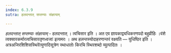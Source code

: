 ```yaml
---
index: 6.3.9
sutra: हलदन्तात् सप्तम्याः संज्ञायाम्

---
```

_हलदन्तात् सप्तम्याः संज्ञायाम्_ - हलदन्तात् । त्वचिसार इति । अत एव ज्ञापकाद्व्यधिकरणपदो बहुव्रीहिः ।वंशे त्वक्सारकर्मारत्वचिसारतृणध्वजाः॑ इत्यमरः । अथ हलन्तस्योदाहरणान्तरं वक्ष्यति — युधिष्ठिर इति । अत्रअजिरशिशिसस्थिरे॑त्युणादिसूत्रेण स्थाधातोः किरचि स्थिरशब्दो व्युत्पादितः ।
